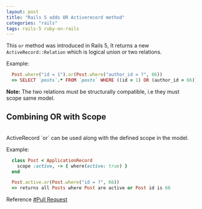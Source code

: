 ```yaml
---
layout: post
title: "Rails 5 adds OR Activerecord method"
categories: "rails"
tags: rails-5 ruby-on-rails
---
```


This `or` method was introduced in Rails 5, It returns a new `ActiveRecord::Relation` which is logical union or two relations.

Example:

```ruby
  Post.where("id = 1").or(Post.where("author_id = ?", 66))
  => SELECT `posts`.* FROM `posts` WHERE ((id = 1) OR (author_id = 66))
```

**Note:** The two relations must be structurally compatible, i.e they must scope same model.

## Combining OR with Scope

<br />
ActiveRecord `or` can be used along with the defined scope in the model.

Example:

```ruby
  class Post < ApplicationRecord
    scope :active, -> { where(active: true) }
  end

  Post.active.or(Post.where("id = ?", 66))
  => returns all Posts where Post are active or Post id is 66
```

Reference [#Pull Request](https://github.com/rails/rails/commit/b0b37942d729b6bdcd2e3178eda7fa1de203b3d0)
